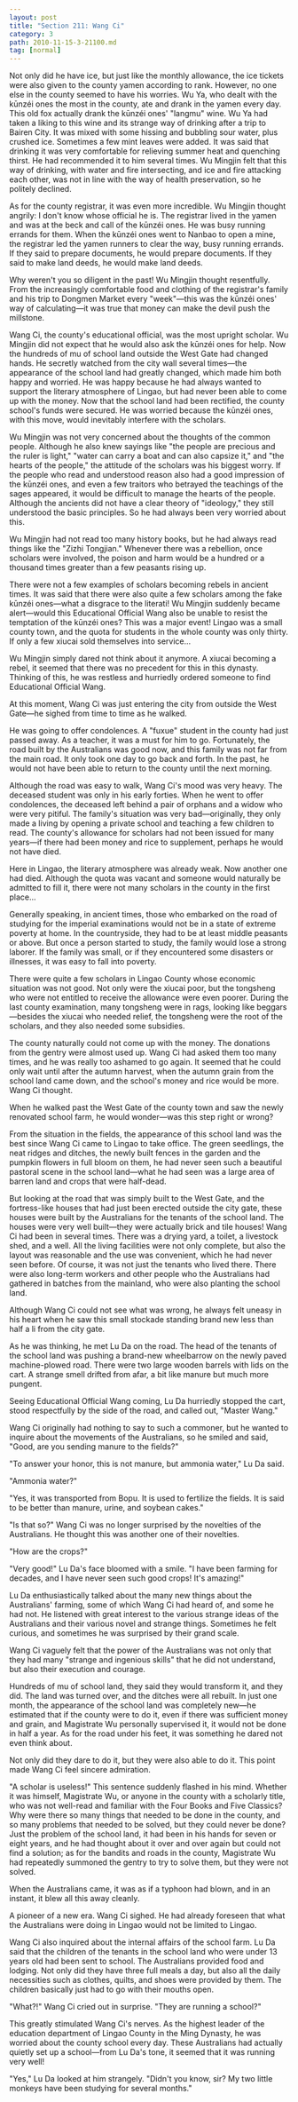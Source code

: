 ```yaml
---
layout: post
title: "Section 211: Wang Ci"
category: 3
path: 2010-11-15-3-21100.md
tag: [normal]
---
```


Not only did he have ice, but just like the monthly allowance, the ice tickets were also given to the county yamen according to rank. However, no one else in the county seemed to have his worries. Wu Ya, who dealt with the kūnzéi ones the most in the county, ate and drank in the yamen every day. This old fox actually drank the kūnzéi ones' "langmu" wine. Wu Ya had taken a liking to this wine and its strange way of drinking after a trip to Bairen City. It was mixed with some hissing and bubbling sour water, plus crushed ice. Sometimes a few mint leaves were added. It was said that drinking it was very comfortable for relieving summer heat and quenching thirst. He had recommended it to him several times. Wu Mingjin felt that this way of drinking, with water and fire intersecting, and ice and fire attacking each other, was not in line with the way of health preservation, so he politely declined.

As for the county registrar, it was even more incredible. Wu Mingjin thought angrily: I don't know whose official he is. The registrar lived in the yamen and was at the beck and call of the kūnzéi ones. He was busy running errands for them. When the kūnzéi ones went to Nanbao to open a mine, the registrar led the yamen runners to clear the way, busy running errands. If they said to prepare documents, he would prepare documents. If they said to make land deeds, he would make land deeds.

Why weren't you so diligent in the past! Wu Mingjin thought resentfully. From the increasingly comfortable food and clothing of the registrar's family and his trip to Dongmen Market every "week"—this was the kūnzéi ones' way of calculating—it was true that money can make the devil push the millstone.

Wang Ci, the county's educational official, was the most upright scholar. Wu Mingjin did not expect that he would also ask the kūnzéi ones for help. Now the hundreds of mu of school land outside the West Gate had changed hands. He secretly watched from the city wall several times—the appearance of the school land had greatly changed, which made him both happy and worried. He was happy because he had always wanted to support the literary atmosphere of Lingao, but had never been able to come up with the money. Now that the school land had been rectified, the county school's funds were secured. He was worried because the kūnzéi ones, with this move, would inevitably interfere with the scholars.

Wu Mingjin was not very concerned about the thoughts of the common people. Although he also knew sayings like "the people are precious and the ruler is light," "water can carry a boat and can also capsize it," and "the hearts of the people," the attitude of the scholars was his biggest worry. If the people who read and understood reason also had a good impression of the kūnzéi ones, and even a few traitors who betrayed the teachings of the sages appeared, it would be difficult to manage the hearts of the people. Although the ancients did not have a clear theory of "ideology," they still understood the basic principles. So he had always been very worried about this.

Wu Mingjin had not read too many history books, but he had always read things like the "Zizhi Tongjian." Whenever there was a rebellion, once scholars were involved, the poison and harm would be a hundred or a thousand times greater than a few peasants rising up.

There were not a few examples of scholars becoming rebels in ancient times. It was said that there were also quite a few scholars among the fake kūnzéi ones—what a disgrace to the literati! Wu Mingjin suddenly became alert—would this Educational Official Wang also be unable to resist the temptation of the kūnzéi ones? This was a major event! Lingao was a small county town, and the quota for students in the whole county was only thirty. If only a few xiucai sold themselves into service...

Wu Mingjin simply dared not think about it anymore. A xiucai becoming a rebel, it seemed that there was no precedent for this in this dynasty. Thinking of this, he was restless and hurriedly ordered someone to find Educational Official Wang.

At this moment, Wang Ci was just entering the city from outside the West Gate—he sighed from time to time as he walked.

He was going to offer condolences. A "fuxue" student in the county had just passed away. As a teacher, it was a must for him to go. Fortunately, the road built by the Australians was good now, and this family was not far from the main road. It only took one day to go back and forth. In the past, he would not have been able to return to the county until the next morning.

Although the road was easy to walk, Wang Ci's mood was very heavy. The deceased student was only in his early forties. When he went to offer condolences, the deceased left behind a pair of orphans and a widow who were very pitiful. The family's situation was very bad—originally, they only made a living by opening a private school and teaching a few children to read. The county's allowance for scholars had not been issued for many years—if there had been money and rice to supplement, perhaps he would not have died.

Here in Lingao, the literary atmosphere was already weak. Now another one had died. Although the quota was vacant and someone would naturally be admitted to fill it, there were not many scholars in the county in the first place...

Generally speaking, in ancient times, those who embarked on the road of studying for the imperial examinations would not be in a state of extreme poverty at home. In the countryside, they had to be at least middle peasants or above. But once a person started to study, the family would lose a strong laborer. If the family was small, or if they encountered some disasters or illnesses, it was easy to fall into poverty.

There were quite a few scholars in Lingao County whose economic situation was not good. Not only were the xiucai poor, but the tongsheng who were not entitled to receive the allowance were even poorer. During the last county examination, many tongsheng were in rags, looking like beggars—besides the xiucai who needed relief, the tongsheng were the root of the scholars, and they also needed some subsidies.

The county naturally could not come up with the money. The donations from the gentry were almost used up. Wang Ci had asked them too many times, and he was really too ashamed to go again. It seemed that he could only wait until after the autumn harvest, when the autumn grain from the school land came down, and the school's money and rice would be more. Wang Ci thought.

When he walked past the West Gate of the county town and saw the newly renovated school farm, he would wonder—was this step right or wrong?

From the situation in the fields, the appearance of this school land was the best since Wang Ci came to Lingao to take office. The green seedlings, the neat ridges and ditches, the newly built fences in the garden and the pumpkin flowers in full bloom on them, he had never seen such a beautiful pastoral scene in the school land—what he had seen was a large area of barren land and crops that were half-dead.

But looking at the road that was simply built to the West Gate, and the fortress-like houses that had just been erected outside the city gate, these houses were built by the Australians for the tenants of the school land. The houses were very well built—they were actually brick and tile houses! Wang Ci had been in several times. There was a drying yard, a toilet, a livestock shed, and a well. All the living facilities were not only complete, but also the layout was reasonable and the use was convenient, which he had never seen before. Of course, it was not just the tenants who lived there. There were also long-term workers and other people who the Australians had gathered in batches from the mainland, who were also planting the school land.

Although Wang Ci could not see what was wrong, he always felt uneasy in his heart when he saw this small stockade standing brand new less than half a li from the city gate.

As he was thinking, he met Lu Da on the road. The head of the tenants of the school land was pushing a brand-new wheelbarrow on the newly paved machine-plowed road. There were two large wooden barrels with lids on the cart. A strange smell drifted from afar, a bit like manure but much more pungent.

Seeing Educational Official Wang coming, Lu Da hurriedly stopped the cart, stood respectfully by the side of the road, and called out, "Master Wang."

Wang Ci originally had nothing to say to such a commoner, but he wanted to inquire about the movements of the Australians, so he smiled and said, "Good, are you sending manure to the fields?"

"To answer your honor, this is not manure, but ammonia water," Lu Da said.

"Ammonia water?"

"Yes, it was transported from Bopu. It is used to fertilize the fields. It is said to be better than manure, urine, and soybean cakes."

"Is that so?" Wang Ci was no longer surprised by the novelties of the Australians. He thought this was another one of their novelties.

"How are the crops?"

"Very good!" Lu Da's face bloomed with a smile. "I have been farming for decades, and I have never seen such good crops! It's amazing!"

Lu Da enthusiastically talked about the many new things about the Australians' farming, some of which Wang Ci had heard of, and some he had not. He listened with great interest to the various strange ideas of the Australians and their various novel and strange things. Sometimes he felt curious, and sometimes he was surprised by their grand scale.

Wang Ci vaguely felt that the power of the Australians was not only that they had many "strange and ingenious skills" that he did not understand, but also their execution and courage.

Hundreds of mu of school land, they said they would transform it, and they did. The land was turned over, and the ditches were all rebuilt. In just one month, the appearance of the school land was completely new—he estimated that if the county were to do it, even if there was sufficient money and grain, and Magistrate Wu personally supervised it, it would not be done in half a year. As for the road under his feet, it was something he dared not even think about.

Not only did they dare to do it, but they were also able to do it. This point made Wang Ci feel sincere admiration.

"A scholar is useless!" This sentence suddenly flashed in his mind. Whether it was himself, Magistrate Wu, or anyone in the county with a scholarly title, who was not well-read and familiar with the Four Books and Five Classics? Why were there so many things that needed to be done in the county, and so many problems that needed to be solved, but they could never be done? Just the problem of the school land, it had been in his hands for seven or eight years, and he had thought about it over and over again but could not find a solution; as for the bandits and roads in the county, Magistrate Wu had repeatedly summoned the gentry to try to solve them, but they were not solved.

When the Australians came, it was as if a typhoon had blown, and in an instant, it blew all this away cleanly.

A pioneer of a new era. Wang Ci sighed. He had already foreseen that what the Australians were doing in Lingao would not be limited to Lingao.

Wang Ci also inquired about the internal affairs of the school farm. Lu Da said that the children of the tenants in the school land who were under 13 years old had been sent to school. The Australians provided food and lodging. Not only did they have three full meals a day, but also all the daily necessities such as clothes, quilts, and shoes were provided by them. The children basically just had to go with their mouths open.

"What?!" Wang Ci cried out in surprise. "They are running a school?"

This greatly stimulated Wang Ci's nerves. As the highest leader of the education department of Lingao County in the Ming Dynasty, he was worried about the county school every day. These Australians had actually quietly set up a school—from Lu Da's tone, it seemed that it was running very well!

"Yes," Lu Da looked at him strangely. "Didn't you know, sir? My two little monkeys have been studying for several months."